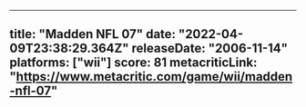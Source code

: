 
---
title: "Madden NFL 07"
date: "2022-04-09T23:38:29.364Z"
releaseDate: "2006-11-14"
platforms: ["wii"]
score: 81
metacriticLink: "https://www.metacritic.com/game/wii/madden-nfl-07"
---
